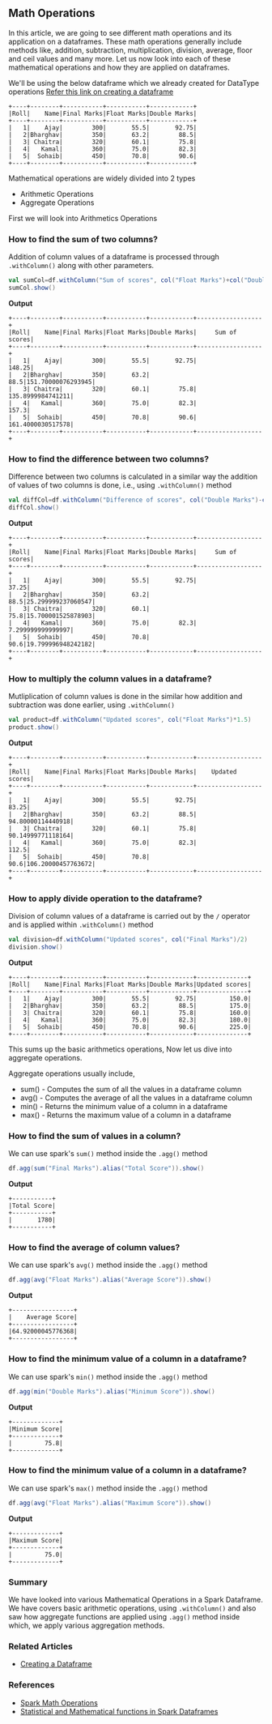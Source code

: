 ## Math Operations 

In this article, we are going to see different math operations and its application on a dataframes.
These math operations generally include methods like, addition, subtraction, multiplication, division, average, floor and ceil values and many more.
Let us now look into each of these mathematical operations and how they are applied on dataframes.

We'll be using the below dataframe which we already created for DataType operations [Refer this link on creating a dataframe](dataframe.md)

```text
+----+--------+-----------+-----------+------------+
|Roll|    Name|Final Marks|Float Marks|Double Marks|
+----+--------+-----------+-----------+------------+
|   1|    Ajay|        300|       55.5|       92.75|
|   2|Bharghav|        350|       63.2|        88.5|
|   3| Chaitra|        320|       60.1|        75.8|
|   4|   Kamal|        360|       75.0|        82.3|
|   5|  Sohaib|        450|       70.8|        90.6|
+----+--------+-----------+-----------+------------+
```
Mathematical operations are widely divided into 2 types
- Arithmetic Operations
- Aggregate Operations

First we will look into Arithmetics Operations
### How to find the sum of two columns?
Addition of column values of a dataframe is processed through `.withColumn()` along with other parameters.
```scala
val sumCol=df.withColumn("Sum of scores", col("Float Marks")+col("Double Marks"))
sumCol.show()
```
**Output**
```text
+----+--------+-----------+-----------+------------+------------------+
|Roll|    Name|Final Marks|Float Marks|Double Marks|     Sum of scores|
+----+--------+-----------+-----------+------------+------------------+
|   1|    Ajay|        300|       55.5|       92.75|            148.25|
|   2|Bharghav|        350|       63.2|        88.5|151.70000076293945|
|   3| Chaitra|        320|       60.1|        75.8| 135.8999984741211|
|   4|   Kamal|        360|       75.0|        82.3|             157.3|
|   5|  Sohaib|        450|       70.8|        90.6| 161.4000030517578|
+----+--------+-----------+-----------+------------+------------------+
```
### How to find the difference between two columns?
Difference between two columns is calculated in a similar way the addition of values of two columns is done, i.e., using `.withColumn()` method
```scala
val diffCol=df.withColumn("Difference of scores", col("Double Marks")-col("Float Marks"))
diffCol.show()
```
**Output** 
```text
+----+--------+-----------+-----------+------------+------------------+
|Roll|    Name|Final Marks|Float Marks|Double Marks|     Sum of scores|
+----+--------+-----------+-----------+------------+------------------+
|   1|    Ajay|        300|       55.5|       92.75|             37.25|
|   2|Bharghav|        350|       63.2|        88.5|25.299999237060547|
|   3| Chaitra|        320|       60.1|        75.8|15.700001525878903|
|   4|   Kamal|        360|       75.0|        82.3| 7.299999999999997|
|   5|  Sohaib|        450|       70.8|        90.6|19.799996948242182|
+----+--------+-----------+-----------+------------+------------------+
```
### How to multiply the column values in a dataframe?
Mutliplication of column values is done in the similar how addition and subtraction was done earlier, using `.withColumn()`
```scala
val product=df.withColumn("Updated scores", col("Float Marks")*1.5)
product.show()
```
**Output**
```text
+----+--------+-----------+-----------+------------+------------------+
|Roll|    Name|Final Marks|Float Marks|Double Marks|    Updated scores|
+----+--------+-----------+-----------+------------+------------------+
|   1|    Ajay|        300|       55.5|       92.75|             83.25|
|   2|Bharghav|        350|       63.2|        88.5| 94.80000114440918|
|   3| Chaitra|        320|       60.1|        75.8| 90.14999771118164|
|   4|   Kamal|        360|       75.0|        82.3|             112.5|
|   5|  Sohaib|        450|       70.8|        90.6|106.20000457763672|
+----+--------+-----------+-----------+------------+------------------+
```
### How to apply divide operation to the dataframe?
Division of column values of a dataframe is carried out by the `/` operator and is applied within `.withColumn()` method
```scala
val division=df.withColumn("Updated scores", col("Final Marks")/2)
division.show()
```
**Output**
```text
+----+--------+-----------+-----------+------------+--------------+
|Roll|    Name|Final Marks|Float Marks|Double Marks|Updated scores|
+----+--------+-----------+-----------+------------+--------------+
|   1|    Ajay|        300|       55.5|       92.75|         150.0|
|   2|Bharghav|        350|       63.2|        88.5|         175.0|
|   3| Chaitra|        320|       60.1|        75.8|         160.0|
|   4|   Kamal|        360|       75.0|        82.3|         180.0|
|   5|  Sohaib|        450|       70.8|        90.6|         225.0|
+----+--------+-----------+-----------+------------+--------------+
```
This sums up the basic arithmetics operations, Now let us dive into aggregate operations.

Aggregate operations usually include, 
- sum() - Computes the sum of all the values in a dataframe column
- avg() - Computes the average of all the values in a dataframe column
- min() - Returns the minimum value of a column in a dataframe
- max() - Returns the maximum value of a column in a dataframe

### How to find the sum of values in a column?
We can use spark's `sum()` method inside the `.agg()` method 
```scala
df.agg(sum("Final Marks").alias("Total Score")).show()
```
**Output**
```text
+-----------+
|Total Score|
+-----------+
|       1780|
+-----------+
```
### How to find the average of column values?
We can use spark's `avg()` method inside the `.agg()` method
```scala
df.agg(avg("Float Marks").alias("Average Score")).show()
```
**Output**
```text
+-----------------+
|    Average Score|
+-----------------+
|64.92000045776368|
+-----------------+
```
### How to find the minimum value of a column in a dataframe?
We can use spark's `min()` method inside the `.agg()` method
```scala
df.agg(min("Double Marks").alias("Minimum Score")).show()
```
**Output**
```text
+-------------+
|Minimum Score|
+-------------+
|         75.8|
+-------------+
```
### How to find the minimum value of a column in a dataframe?
We can use spark's `max()` method inside the `.agg()` method
```scala
df.agg(avg("Float Marks").alias("Maximum Score")).show()
```
**Output**
```text
+-------------+
|Maximum Score|
+-------------+
|         75.0|
+-------------+
```
### Summary
We have looked into various Mathematical Operations in a Spark Dataframe. We have covers basic arithmetic operations, using `.withColumn()`
and also saw how aggregate functions are applied using `.agg()` method inside which, we apply various aggregation methods.

### Related Articles
- [Creating a Dataframe](dataframe.md)

### References
- [Spark Math Operations](https://spark.apache.org/docs/latest/api/python/reference/pyspark.sql/functions.html#math-functions)
- [Statistical and Mathematical functions in Spark Dataframes](https://www.databricks.com/blog/2015/06/02/statistical-and-mathematical-functions-with-dataframes-in-spark.html)
